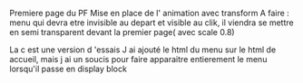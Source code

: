 Premiere page du PF
Mise en place de l' animation avec transform 
A faire : menu qui devra etre invisible au depart et visible au clik, il viendra se mettre en semi transparent devant la premier page( avec scale 0.8)

La c est une version d 'essais 
J ai ajouté le html du menu sur le html de accueil, 
mais j ai un soucis pour faire apparaitre entierement le menu lorsqu'il passe en display block